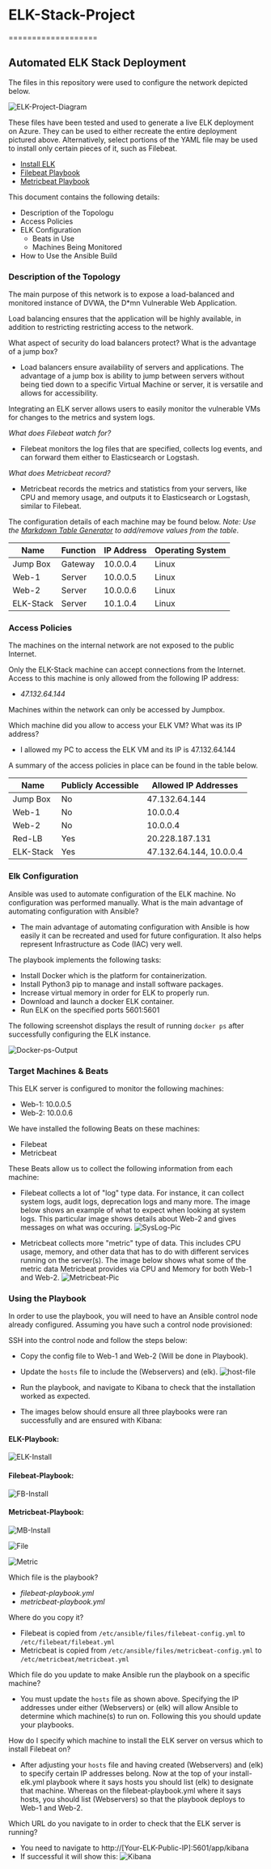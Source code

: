 # ELK-Stack-Project
===================
## Automated ELK Stack Deployment

The files in this repository were used to configure the network depicted below.

![ELK-Project-Diagram](Diagrams/ELK-Project-Diagram.drawio.png)

These files have been tested and used to generate a live ELK deployment on Azure. They can be used to either recreate the entire deployment pictured above. Alternatively, select portions of the YAML file may be used to install only certain pieces of it, such as Filebeat.

  - [Install ELK](/Ansible/Playbooks/install-elk.yml)
  - [Filebeat Playbook](/Ansible/Playbooks/filebeat-playbook.yml)
  - [Metricbeat Playbook](/Ansible/Playbooks/metricbeat-playbook.yml)

This document contains the following details:
- Description of the Topologu
- Access Policies
- ELK Configuration
  - Beats in Use
  - Machines Being Monitored
- How to Use the Ansible Build


### Description of the Topology

The main purpose of this network is to expose a load-balanced and monitored instance of DVWA, the D*mn Vulnerable Web Application.

Load balancing ensures that the application will be highly available, in addition to restricting restricting access to the network.

What aspect of security do load balancers protect? What is the advantage of a jump box? 
- Load balancers ensure availability of servers and applications. The advantage of a jump box is ability to jump between servers without being 
  tied down to a specific Virtual Machine or server, it is versatile and allows for accessibility.

Integrating an ELK server allows users to easily monitor the vulnerable VMs for changes to the metrics and system logs.

_What does Filebeat watch for?_
- Filebeat monitors the log files that are specified, collects log events, and can forward them either to Elasticsearch or Logstash.

_What does Metricbeat record?_
- Metricbeat records the metrics and statistics from your servers, like CPU and memory usage, and outputs it to Elasticsearch or Logstash, similar to Filebeat.

The configuration details of each machine may be found below.
_Note: Use the [Markdown Table Generator](http://www.tablesgenerator.com/markdown_tables) to add/remove values from the table_.

| Name     | Function | IP Address | Operating System |
|----------|----------|------------|------------------|
| Jump Box | Gateway  | 10.0.0.4   | Linux            |
| Web-1    | Server   | 10.0.0.5   | Linux            |
| Web-2    | Server   | 10.0.0.6   | Linux            |
| ELK-Stack| Server   | 10.1.0.4   | Linux            |

### Access Policies

The machines on the internal network are not exposed to the public Internet. 

Only the ELK-Stack machine can accept connections from the Internet. Access to this machine is only allowed from the following IP address:
- _47.132.64.144_

Machines within the network can only be accessed by Jumpbox.

Which machine did you allow to access your ELK VM? What was its IP address?
- I allowed my PC to access the ELK VM and its IP is 47.132.64.144

A summary of the access policies in place can be found in the table below.

| Name     | Publicly Accessible | Allowed IP Addresses   |
|----------|---------------------|------------------------|
| Jump Box | No                  | 47.132.64.144          |
| Web-1    | No                  | 10.0.0.4               |
| Web-2    | No                  | 10.0.0.4               |
| Red-LB   | Yes                 | 20.228.187.131         |
| ELK-Stack| Yes                 | 47.132.64.144, 10.0.0.4|

### Elk Configuration

Ansible was used to automate configuration of the ELK machine. No configuration was performed manually.
What is the main advantage of automating configuration with Ansible?
- The main advantage of automating configuration with Ansible is how easily it can be recreated and used
  for future configuration. It also helps represent Infrastructure as Code (IAC) very well.

The playbook implements the following tasks:

- Install Docker which is the platform for containerization.
- Install Python3 pip to manage and install software packages.
- Increase virtual memory in order for ELK to properly run.
- Download and launch a docker ELK container.
- Run ELK on the specified ports 5601:5601

The following screenshot displays the result of running `docker ps` after successfully configuring the ELK instance.

![Docker-ps-Output](Screenshots/dockerps.png)

### Target Machines & Beats
This ELK server is configured to monitor the following machines:

- Web-1: 10.0.0.5
- Web-2: 10.0.0.6

We have installed the following Beats on these machines:

- Filebeat
- Metricbeat 

These Beats allow us to collect the following information from each machine:

- Filebeat collects a lot of "log" type data. For instance, it can collect system logs, audit logs, deprecation logs and many more. The image below shows
  an example of what to expect when looking at system logs. This particular image shows details about Web-2 and gives messages on what was occuring.
![SysLog-Pic](Screenshots/Filebeat.png)

- Metricbeat collects more "metric" type of data. This includes CPU usage, memory, and other data that has to do with different services running on the server(s).
  The image below shows what some of the metric data Metricbeat provides via CPU and Memory for both Web-1 and Web-2.
![Metricbeat-Pic](Screenshots/Metricbeat.png)

### Using the Playbook
In order to use the playbook, you will need to have an Ansible control node already configured. Assuming you have such a control node provisioned: 

SSH into the control node and follow the steps below:
- Copy the config file to Web-1 and Web-2 (Will be done in Playbook).
- Update the `hosts` file to include the (Webservers) and (elk).
![host-file](Screenshots/Project1.5.png)
- Run the playbook, and navigate to Kibana to check that the installation worked as expected.
 
- The images below should ensure all three playbooks were ran successfully and are ensured with Kibana:

#### ELK-Playbook:

![ELK-Install](Screenshots/Project1.6.png)

#### Filebeat-Playbook:

![FB-Install](Screenshots/Project1.11.png)

#### Metricbeat-Playbook:

![MB-Install](Screenshots/Project1.10.png)

![File](Screenshots/Project1.8.png)

![Metric](Screenshots/Project1.9.png)

Which file is the playbook?

- _filebeat-playbook.yml_
- _metricbeat-playbook.yml_
 
Where do you copy it?

- Filebeat is copied from `/etc/ansible/files/filebeat-config.yml` to `/etc/filebeat/filebeat.yml`
- Metricbeat is copied from `/etc/ansible/files/metricbeat-config.yml` to `/etc/metricbeat/metricbeat.yml` 

Which file do you update to make Ansible run the playbook on a specific machine? 

- You must update the `hosts` file as shown above. Specifying the IP addresses under either (Webservers) or (elk)
  will allow Ansible to determine which machine(s) to run on. Following this you should update your playbooks.
  
How do I specify which machine to install the ELK server on versus which to install Filebeat on?

- After adjusting your `hosts` file and having created (Webservers) and (elk) to specify certain IP addresses
  belong. Now at the top of your install-elk.yml playbook where it says hosts you should list (elk) to designate that machine.
  Whereas on the filebeat-playbook.yml where it says hosts, you should list (Webservers) so that the playbook deploys to Web-1 and Web-2.

Which URL do you navigate to in order to check that the ELK server is running?

- You need to navigate to http://[Your-ELK-Public-IP]:5601/app/kibana 
- If successful it will show this:
![Kibana](Screenshots/Project1.7.png)
